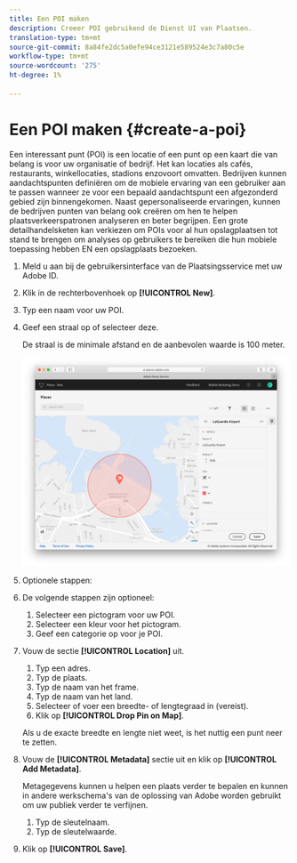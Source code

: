 ```yaml
---
title: Een POI maken
description: Creeer POI gebruikend de Dienst UI van Plaatsen.
translation-type: tm+mt
source-git-commit: 8a84fe2dc5a0efe94ce3121e589524e3c7a80c5e
workflow-type: tm+mt
source-wordcount: '275'
ht-degree: 1%

---
```



# Een POI maken {#create-a-poi}

Een interessant punt (POI) is een locatie of een punt op een kaart die van belang is voor uw organisatie of bedrijf. Het kan locaties als cafés, restaurants, winkellocaties, stadions enzovoort omvatten. Bedrijven kunnen aandachtspunten definiëren om de mobiele ervaring van een gebruiker aan te passen wanneer ze voor een bepaald aandachtspunt een afgezonderd gebied zijn binnengekomen. Naast gepersonaliseerde ervaringen, kunnen de bedrijven punten van belang ook creëren om hen te helpen plaatsverkeerspatronen analyseren en beter begrijpen. Een grote detailhandelsketen kan verkiezen om POIs voor al hun opslagplaatsen tot stand te brengen om analyses op gebruikers te bereiken die hun mobiele toepassing hebben EN een opslagplaats bezoeken.

1. Meld u aan bij de gebruikersinterface van de Plaatsingsservice met uw Adobe ID.
1. Klik in de rechterbovenhoek op **[!UICONTROL New]**.
1. Typ een naam voor uw POI.
1. Geef een straal op of selecteer deze.

   De straal is de minimale afstand en de aanbevolen waarde is 100 meter.

   ![een POI definiëren](/help/assets/define_poi.png)

1. Optionele stappen:
1. De volgende stappen zijn optioneel:

   1. Selecteer een pictogram voor uw POI.
   1. Selecteer een kleur voor het pictogram.
   1. Geef een categorie op voor je POI.

1. Vouw de sectie **[!UICONTROL Location]** uit.

   1. Typ een adres.
   1. Typ de plaats.
   1. Typ de naam van het frame.
   1. Typ de naam van het land.
   1. Selecteer of voer een breedte- of lengtegraad in (vereist).
   1. Klik op **[!UICONTROL Drop Pin on Map]**.

   Als u de exacte breedte en lengte niet weet, is het nuttig een punt neer te zetten.

1. Vouw de **[!UICONTROL Metadata]** sectie uit en klik op **[!UICONTROL Add Metadata]**.

   Metagegevens kunnen u helpen een plaats verder te bepalen en kunnen in andere werkschema&#39;s van de oplossing van Adobe worden gebruikt om uw publiek verder te verfijnen.

   1. Typ de sleutelnaam.
   1. Typ de sleutelwaarde.

1. Klik op **[!UICONTROL  Save]**.
